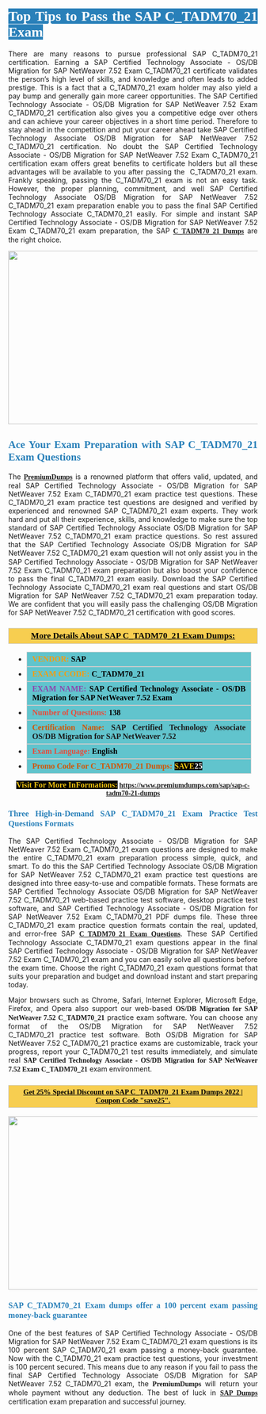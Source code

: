 <h1 style="text-align: justify;"><span style="color:#ffffff;"><span style="font-family:Georgia,serif;"><strong><span style="background-color:#2980b9;">Top Tips to Pass the SAP C_TADM70_21 Exam</span></strong></span></span></h1>

<p style="text-align: justify;">There are many reasons to pursue professional SAP C_TADM70_21 certification. Earning a SAP Certified Technology Associate - OS/DB Migration for SAP NetWeaver 7.52 Exam C_TADM70_21 certificate validates the person’s high level of skills, and knowledge and often leads to added prestige. This is a fact that a C_TADM70_21 exam holder may also yield a pay bump and generally gain more career opportunities. The SAP Certified Technology Associate - OS/DB Migration for SAP NetWeaver 7.52 Exam C_TADM70_21 certification also gives you a competitive edge over others and can achieve your career objectives in a short time period. Therefore to stay ahead in the competition and put your career ahead take SAP Certified Technology Associate OS/DB Migration for SAP NetWeaver 7.52 C_TADM70_21 certification. No doubt the SAP Certified Technology Associate - OS/DB Migration for SAP NetWeaver 7.52 Exam C_TADM70_21 certification exam offers great benefits to certificate holders but all these advantages will be available to you after passing the  C_TADM70_21 exam. Frankly speaking, passing the C_TADM70_21 exam is not an easy task. However, the proper planning, commitment, and well SAP Certified Technology Associate OS/DB Migration for SAP NetWeaver 7.52 C_TADM70_21 exam preparation enable you to pass the final SAP Certified Technology Associate C_TADM70_21 easily. For simple and instant SAP Certified Technology Associate - OS/DB Migration for SAP NetWeaver 7.52 Exam C_TADM70_21 exam preparation, the SAP <span style="font-family:Georgia,serif;"><strong><a href="https://www.premiumdumps.com/sap/sap-c-tadm70-21-dumps">C_TADM70_21 Dumps</a></strong></span> are the right choice.</p>

<p style="text-align: center;"><a href="https://www.premiumdumps.com/sap/sap-c-tadm70-21-dumps"><img alt="" src="https://i.imgur.com/VJaqCPg.jpeg" style="width: 700px; height: 350px;" /></a></p>

<h2 style="text-align: justify;"><span style="color:#2980b9;"><span style="font-family:Georgia,serif;"><strong>Ace Your Exam Preparation with SAP C_TADM70_21 Exam Questions</strong></span></span></h2>

<p style="text-align: justify;">The <a href="https://www.premiumdumps.com/"><span style="font-size:14px;"><span style="font-family:Georgia,serif;"><strong>PremiumDumps</strong></span></span></a> is a renowned platform that offers valid, updated, and real SAP Certified Technology Associate - OS/DB Migration for SAP NetWeaver 7.52 Exam C_TADM70_21 exam practice test questions. These C_TADM70_21 exam practice test questions are designed and verified by experienced and renowned SAP C_TADM70_21 exam experts. They work hard and put all their experience, skills, and knowledge to make sure the top standard of SAP Certified Technology Associate OS/DB Migration for SAP NetWeaver 7.52 C_TADM70_21 exam practice questions. So rest assured that the SAP Certified Technology Associate OS/DB Migration for SAP NetWeaver 7.52 C_TADM70_21 <span style="font-size:11.0pt"><span style="line-height:115%"><span calibri="" style="font-family:">exam question</span></span></span> will not only assist you in the SAP Certified Technology Associate - OS/DB Migration for SAP NetWeaver 7.52 Exam C_TADM70_21 exam preparation but also boost your confidence to pass the final C_TADM70_21 exam easily. Download the SAP Certified Technology Associate C_TADM70_21 exam real questions and start OS/DB Migration for SAP NetWeaver 7.52 C_TADM70_21 exam preparation today. We are confident that you will easily pass the challenging OS/DB Migration for SAP NetWeaver 7.52 C_TADM70_21 certification with good scores.</p>

<h3 style="background: #f7ce50; border: 1px solid rgb(204, 204, 204); padding: 5px 10px; text-align: center;"><span style="font-family:Georgia,serif;"><u><u><span style="color:#000000;"><span style="font-size:11pt"><span style="line-height:normal"><b><span style="font-size:13.0pt"><span cambria="">More Details About SAP C_TADM70_21 Exam Dumps:</span></span></b></span></span></span></u></u></span></h3>

<ul>
	<li style="margin:0cm 10pt">
	<div style="background:#61c4cd; border: 1px solid rgb(204, 204, 204); padding: 5px 10px; text-align: justify;"><span style="font-family:Georgia,serif;"><span style="font-size:11pt"><span style="line-height:normal"><b><span style="font-size:12.0pt"><span new="" roman="" times=""><span style="color:#f39c12;">VENDOR:</span> <span style="color:#000000;">SAP</span></span></span></b></span></span></span></div>
	</li>
	<li style="margin:0cm 10pt">
	<div style="background: #61c4cd; border: 1px solid rgb(204, 204, 204); padding: 5px 10px; text-align: justify;"><span style="font-family:Georgia,serif;"><span style="font-size:11pt"><span style="line-height:normal"><b><span style="font-size:12.0pt"><span new="" roman="" times=""><span style="color:#f39c12;">EXAM CCODE:</span> <span style="color:#000000;">C_TADM70_21</span></span></span></b></span></span></span></div>
	</li>
	<li style="margin:0cm 10pt">
	<div style="background: #61c4cd; border: 1px solid rgb(204, 204, 204); padding: 5px 10px; text-align: justify;"><span style="font-family:Georgia,serif;"><span style="font-size:11pt"><span style="line-height:normal"><b><span style="font-size:12.0pt"><span new="" roman="" times=""><span style="color:#8e44ad;">EXAM NAME:</span> <span style="color:#000000;">SAP Certified Technology Associate - OS/DB Migration for SAP NetWeaver 7.52 Exam</span></span></span></b></span></span></span></div>
	</li>
	<li style="margin:0cm 10pt">
	<div style="background: #61c4cd; border: 1px solid rgb(204, 204, 204); padding: 5px 10px;"><span style="font-family:Georgia,serif;"><span style="font-size:11pt"><span style="line-height:normal"><b><span style="font-size:12.0pt"><span new="" roman="" times=""><span style="color:#e74c3c;">Number of Questions:</span><span style="color:#000000;"><span style="color:#f1c40f;"> </span>138</span></span></span></b></span></span></span></div>
	</li>
	<li style="margin:0cm 10pt">
	<div style="background: #61c4cd; border: 1px solid rgb(204, 204, 204); padding: 5px 10px; text-align: justify;"><span style="font-family:Georgia,serif;"><span style="font-size:11pt"><span style="line-height:normal"><b><span style="font-size:12.0pt"><span new="" roman="" times=""><span style="color:#d35400;">Certification Name:</span> SAP Certified Technology Associate OS/DB Migration for SAP NetWeaver 7.52</span></span></b></span></span></span></div>
	</li>
	<li style="margin:0cm 10pt">
	<div style="background: #61c4cd; border: 1px solid rgb(204, 204, 204); padding: 5px 10px; text-align: justify;"><span style="font-family:Georgia,serif;"><span style="font-size:11pt"><span style="line-height:normal"><b><span style="font-size:12.0pt"><span new="" roman="" times=""><span style="color:#e74c3c;">Exam Language:</span> <span style="color:#000000;">English</span></span></span></b></span></span></span></div>
	</li>
	<li style="margin:0cm 10pt">
	<div style="background: #61c4cd; border: 1px solid rgb(204, 204, 204); padding: 5px 10px;"><span style="font-family:Georgia,serif;"><span style="font-size:11pt"><span style="line-height:normal"><b><span style="font-size:12.0pt"><span new="" roman="" times=""><span style="color:#d35400;">Promo Code For C_TADM70_21 Dumps:</span><span style="color:#f1c40f;"> <span style="background-color:#000000;">SAVE</span></span><span style="color:#ffffff;"><span style="background-color:#000000;">25</span></span></span></span></b></span></span></span></div>
	</li>
</ul>

<p style="text-align: center;"><span style="font-family:Georgia,serif;"><strong><span style="font-size:16px;"><span style="color:#f1c40f;"><span style="background-color:#000000;">Visit For More InFormations:</span></span></span> <a href="https://www.premiumdumps.com/sap/sap-c-tadm70-21-dumps">https://www.premiumdumps.com/sap/sap-c-tadm70-21-dumps</a></strong></span></p>

<h3 style="text-align: justify;"><span style="color:#2980b9;"><span style="font-family:Georgia,serif;"><strong><strong><strong>Three High-in-Demand SAP C_TADM70_21 Exam Practice Test Questions Formats</strong></strong></strong></span></span></h3>

<p style="text-align: justify;">The SAP Certified Technology Associate - OS/DB Migration for SAP NetWeaver 7.52 Exam C_TADM70_21 exam questions are designed to make the entire C_TADM70_21 exam preparation process simple, quick, and smart. To do this the SAP Certified Technology Associate OS/DB Migration for SAP NetWeaver 7.52 C_TADM70_21 exam practice test questions are designed into three easy-to-use and compatible formats. These formats are SAP Certified Technology Associate OS/DB Migration for SAP NetWeaver 7.52 C_TADM70_21 web-based practice test software, desktop practice test software, and SAP Certified Technology Associate - OS/DB Migration for SAP NetWeaver 7.52 Exam C_TADM70_21 PDF dumps file. These three C_TADM70_21 exam practice question formats contain the real, updated, and error-free SAP <span style="font-family:Georgia,serif;"><strong><a href="https://www.premiumdumps.com/sap/sap-c-tadm70-21-dumps">C_TADM70_21 Exam Questions</a></strong></span>. These SAP Certified Technology Associate C_TADM70_21 exam questions appear in the final SAP Certified Technology Associate - OS/DB Migration for SAP NetWeaver 7.52 Exam C_TADM70_21 exam and you can easily solve all questions before the exam time. Choose the right C_TADM70_21 exam questions format that suits your preparation and budget and download instant and start preparing today.</p>

<p style="text-align: justify;">Major browsers such as Chrome, Safari, Internet Explorer, Microsoft Edge, Firefox, and Opera also support our web-based <span style="font-family:Georgia,serif;"><strong>OS/DB Migration for SAP NetWeaver 7.52 C_TADM70_21</strong></span> practice exam software. You can choose any format of the OS/DB Migration for SAP NetWeaver 7.52 C_TADM70_21 practice test software. Both OS/DB Migration for SAP NetWeaver 7.52 C_TADM70_21 practice exams are customizable, track your progress, report your C_TADM70_21 test results immediately, and simulate real <span style="font-family:Georgia,serif;"><strong>SAP Certified Technology Associate - OS/DB Migration for SAP NetWeaver 7.52 Exam C_TADM70_21</strong></span> exam environment.</p>

<h3 style="background: rgb(247, 206, 80); border: 1px solid rgb(204, 204, 204); padding: 5px 10px; text-align: center;"><span style="font-family:Georgia,serif;"><u><span style="color:#000000;"><span style="font-size:11pt;"><span style="line-height:normal;"><b><span cambria="">Get 25% Special Discount on SAP C_TADM70_21 Exam Dumps 2022 | Coupon Code "save25".</span></b></span></span></span></u></span></h3>

<p style="text-align: center;"><strong><a href="https://www.premiumdumps.com/sap/sap-c-tadm70-21-dumps"><img alt="" src="https://i.imgur.com/F18GQwv.jpeg" style="width: 700px; height: 350px;" /></a></strong></p>

<h3 style="text-align: justify;"><span style="color:#2980b9;"><span style="font-family:Georgia,serif;"><strong><strong><strong>SAP C_TADM70_21 Exam dumps offer a 100 percent exam passing money-back guarantee</strong></strong></strong></span></span></h3>

<p style="text-align: justify;">One of the best features of SAP Certified Technology Associate - OS/DB Migration for SAP NetWeaver 7.52 Exam C_TADM70_21 exam questions is its 100 percent SAP C_TADM70_21 exam passing a money-back guarantee. Now with the C_TADM70_21 exam practice test questions, your investment is 100 percent secured. This means due to any reason if you fail to pass the final SAP Certified Technology Associate OS/DB Migration for SAP NetWeaver 7.52 C_TADM70_21 exam, the <span style="font-size:14px;"><span style="font-family:Georgia,serif;"><strong>PremiumDumps</strong></span></span> will return your whole payment without any deduction. The best of luck in <a href="https://www.premiumdumps.com/sap-exam-dumps"><span style="font-family:Georgia,serif;"><strong>SAP Dumps</strong></span></a> certification exam preparation and successful journey.</p>
